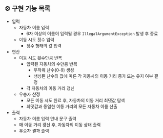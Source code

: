 ## ⚙️ 구현 기능 목록

- 입력
    - 자동차 이름 입력
        - 6자 이상의 이름이 입력될 경우 `IllegalArgumentException` 발생 후 종료
    - 이동 시도 횟수 입력
        - 정수 형태의 값 입력
- 연산
    - 이동 시도 횟수만큼 반복
        - 입력된 자동차의 수만큼 반복
            - 무작위 난수(0-9) 생성
            - 생성된 난수의 값에 따른 각 자동차의 이동 거리 증가 또는 유지 여부 결정
        - 각 자동차의 이동 거리 갱신
    - 우승자 산정
        - 모든 이동 시도 완료 후, 자동차의 이동 거리 최댓값 탐색
        - 최댓값과 동일한 이동 거리의 모든 자동차 이름 산출
- 출력
    - 자동차 이름 입력 안내 문구 출력
    - 매 이동 거리 갱신 후, 자동차의 이동 상태 출력
    - 우승자 결과 출력